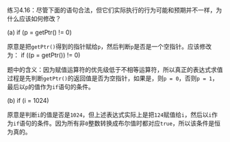 练习4.16：尽管下面的语句合法，但它们实际执行的行为可能和预期并不一样，为什么应该如何修改？

(a) if (p = getPtr() != 0)

原意是把`getPtr()`得到的指针赋给`p`，然后判断`p`是否是一个空指针。应该修改为：
if ((p = getPtr()) != 0)

题中的含义：因为赋值运算符的优先级低于不相等运算符，所以真正的表达式求值过程是先判断`getPtr()`的返回值是否为空指针，如果是，则`p = 0`，否则`p = 1`，最后以`p`的值作为`if`语句的条件。


(b) if (i = 1024)

原意是判断`i`的值是否是`1024`，但上述表达式实际上是把`124`赋值给`i`，然后以`i`作为`if`语句的条件。因为所有非`0`整数转换成布尔值时都对应`true`，所以该条件是恒为真的。